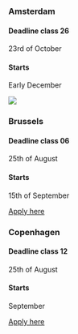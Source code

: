 <div>
<h3>Amsterdam</h3>
<h4>Deadline class 26</h4>
<p>23rd of October</p>
<h4>Starts</h4>
<p>Early December</p>
<a href="#apply_form_ams">
<img class="apply-below-ams" src="/icons/arrow-down.svg" />
</a>
</div>

<div>
<h3>Brussels</h3>
<h4>Deadline class 06</h4>
<p>25th of August</p>
<h4>Starts</h4>
<p>15th of September</p>
<a target="_blank" href="http://hackyourfuture.be/"><p class="applyBtn">Apply here</p></a>
</div>

<div>
<h3>Copenhagen</h3>
<h4>Deadline class 12</h4>
<p>25th of August</p>
<h4>Starts</h4>
<p>September</p>
<a target="_blank" href="http://www.hackyourfuture.dk/apply"><p class="applyBtn">Apply here</p></a>
</div>
